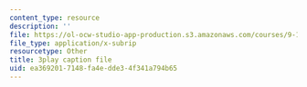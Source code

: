 ```yaml
---
content_type: resource
description: ''
file: https://ol-ocw-studio-app-production.s3.amazonaws.com/courses/9-14-brain-structure-and-its-origins-spring-2014/ea3692017148fa4edde34f341a794b65_555114.srt
file_type: application/x-subrip
resourcetype: Other
title: 3play caption file
uid: ea369201-7148-fa4e-dde3-4f341a794b65
---
```

